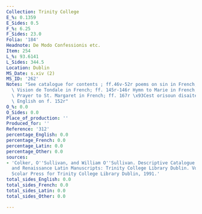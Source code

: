 ```yaml
---
Collection: Trinity College
E_%: 0.1359
E_Sides: 0.5
F_%: 6.25
F_Sides: 23.0
Folia: '184'
Headnote: De Modo Confessionis etc.
Item: 254
L_%: 93.6141
L_Sides: 344.5
Location: Dublin
MS_Date: s.xiv (2)
MS_ID: '262'
Notes: "See catalogue for contents ; ff.46v-52r poems on sin in French; ff.140r-143v\
  \ Vision de Tondale in French; ff. 145r-146r Hymn to Marie in French; ff. 147r-147v\
  \ Prayer to St. Margaret in French; ff. 167r \x93Cest orisoun disaite\x94 etc. ;\
  \ English on f. 152r"
O_%: 0.0
O_Sides: 0.0
Place_of_production: ''
Produced_for: ''
Reference: '312'
percentage_English: 0.0
percentage_French: 0.0
percentage_Latin: 0.0
percentage_Other: 0.0
sources:
- 'Colker, O''Sullivan, and William O''Sullivan. Descriptive Catalogue of the Mediaeval
  and Renaissance Latin Manuscripts: Trinity College Library Dublin. Vol. 1. Aldershot:
  Scolar Press for Trinity College Library Dublin, 1991.'
total_sides_English: 0.0
total_sides_French: 0.0
total_sides_Latin: 0.0
total_sides_Other: 0.0

---
```


